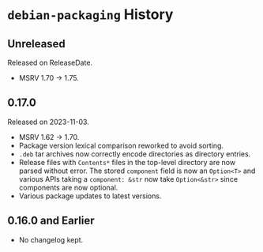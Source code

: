 # `debian-packaging` History

<!-- next-header -->

## Unreleased

Released on ReleaseDate.

* MSRV 1.70 -> 1.75.

## 0.17.0

Released on 2023-11-03.

* MSRV 1.62 -> 1.70.
* Package version lexical comparison reworked to avoid sorting.
* `.deb` tar archives now correctly encode directories as directory entries.
* Release files with `Contents*` files in the top-level directory are now
  parsed without error. The stored `component` field is now an
  `Option<T>` and various APIs taking a `component: &str` now take
  `Option<&str>` since components are now optional.
* Various package updates to latest versions.

## 0.16.0 and Earlier

* No changelog kept.
